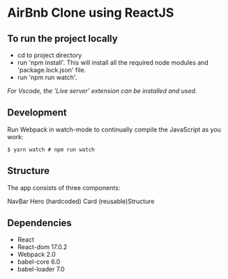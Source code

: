 # AirBnb Clone using ReactJS

## To run the project locally
* cd to project directory
* run 'npm install'. This will install all the required node modules and 'package.lock.json' file.
* run 'npm run watch'.

 *For Vscode, the 'Live server' extension can be installed and used.* 

## Development

Run Webpack in watch-mode to continually compile the JavaScript as you work:

```
$ yarn watch # npm run watch
```

## Structure
The app consists of three components:

NavBar
Hero (hardcoded)
Card (reusable)Structure

## Dependencies
* React 
* React-dom 17.0.2
* Webpack 2.0
* babel-core 6.0
* babel-loader 7.0
    
